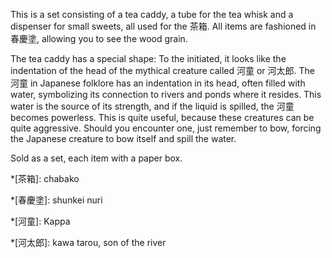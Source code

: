This is a set consisting of a tea caddy, a tube for the tea whisk and a dispenser for small sweets, all used for the 茶箱. All items are fashioned in 春慶塗, allowing you to see the wood grain.

The tea caddy has a special shape: To the initiated, it looks like the indentation of the head of the mythical creature called 河童 or 河太郎. The 河童 in Japanese folklore has an indentation in its head, often filled with water, symbolizing its connection to rivers and ponds where it resides. This water is the source of its strength, and if the liquid is spilled, the 河童 becomes powerless. This is quite useful, because these creatures can be quite aggressive. Should you encounter one, just remember to bow, forcing the Japanese creature to bow itself and spill the water.

Sold as a set, each item with a paper box.

*[茶箱]: chabako

*[春慶塗]: shunkei nuri

*[河童]: Kappa

*[河太郎]: kawa tarou, son of the river
